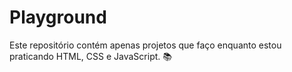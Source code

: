 # **Playground**

Este repositório contém apenas projetos que faço enquanto estou praticando HTML, CSS e JavaScript. 📚
